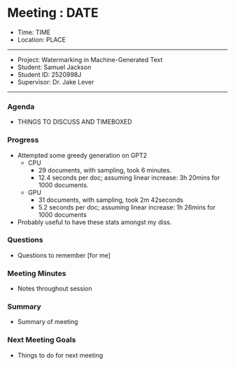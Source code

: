 # Meeting : DATE

* Time: TIME
* Location: PLACE
----------

* Project: Watermarking in Machine-Generated Text
* Student: Samuel Jackson
* Student ID: 2520998J
* Supervisor: Dr. Jake Lever
----------

### Agenda

- THINGS TO DISCUSS AND TIMEBOXED

### Progress

- Attempted some greedy generation on GPT2
  - CPU
    - 29 documents, with sampling, took 6 minutes.
    - 12.4 seconds per doc; assuming linear increase: 3h 20mins for 1000 documents.
  - GPU 
    - 31 documents, with sampling, took 2m 42seconds
    - 5.2 seconds per doc; assuming linear increase: 1h 26mins for 1000 documents
- Probably useful to have these stats amongst my diss.

### Questions

- Questions to remember [for me]

### Meeting Minutes

- Notes throughout session

### Summary

- Summary of meeting

### Next Meeting Goals

- Things to do for next meeting


